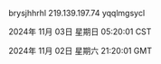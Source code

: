 brysjhhrhl 219.139.197.74 yqqlmgsycl

2024年 11月 03日 星期日 05:20:01 CST

2024年 11月 02日 星期六 21:20:01 GMT
